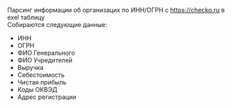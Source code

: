 Парсинг информации об организацих по ИНН/ОГРН с https://checko.ru в exel таблицу  
Собираются следующие данные:  
* ИНН  
* ОГРН  
* ФИО Генерального  
* ФИО Учредителей  
* Выручка  
* Себестоимость  
* Чистая прибыль  
* Коды ОКВЭД  
* Адрес регистрации  
